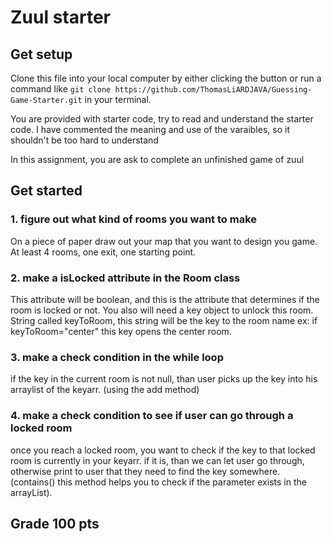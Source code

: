 # Zuul starter

## Get setup
Clone this file into your local computer by either 
clicking the button or run a command like
`git clone https://github.com/ThomasLiARDJAVA/Guessing-Game-Starter.git`
in your terminal. 

You are provided with starter code, try to read and
understand the starter code. I have commented the
meaning and use of the varaibles, so it shouldn't be too
hard to understand

In this assignment, you are ask to complete
an unfinished game of zuul

## Get started
### 1. figure out what kind of rooms you want to make
On a piece of paper draw out your map that you want to design you game.
At least 4 rooms, one exit, one starting point.

### 2. make a isLocked attribute in the Room class
This attribute will be boolean, and this is the attribute that
determines if the room is locked or not. You also will need 
a key object to unlock this room. String called keyToRoom, this
string will be the key to the room name ex: if keyToRoom="center"
this key opens the center room. 

### 3. make a check condition in the while loop
if the key in the current room is not null, than user picks up the 
key into his arraylist of the keyarr. (using the add method)

### 4. make a check condition to see if user can go through a locked room
once you reach a locked room, you want to check if the key 
to that locked room is currently in your keyarr. if it is, than
we can let user go through, otherwise print to user that they need
to find the key somewhere. (contains() this method helps you to check
if the parameter exists in the arrayList).
## Grade 100 pts